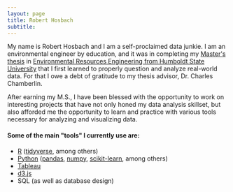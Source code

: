 ```yaml
---
layout: page
title: Robert Hosbach
subtitle: 
---
```


My name is Robert Hosbach and I am a self-proclaimed data junkie. I am an environmental engineer by education, and it was in completing my [Master's thesis](http://humboldt-dspace.calstate.edu/handle/2148/904) in [Environmental Resources Engineering from Humboldt State University](http://engineering.humboldt.edu/) that I first learned to properly question and analyze real-world data.  For that I owe a debt of gratitude to my thesis advisor, Dr. Charles Chamberlin.  

After earning my M.S., I have been blessed with the opportunity to work on interesting projects that have not only honed my data analysis skillset, but also afforded me the opportunity to learn and practice with various tools necessary for analyzing and visualizing data.

#### Some of the main "tools" I currently use are:
- [R](https://www.r-project.org/) ([tidyverse](https://www.tidyverse.org/), among others)
- [Python](https://www.python.org/) ([pandas](https://pandas.pydata.org/), [numpy](http://www.numpy.org/), [scikit-learn](http://scikit-learn.org/stable/), among others)
- [Tableau](https://www.tableau.com/)
- [d3.js](https://d3js.org/)
- SQL (as well as database design)

